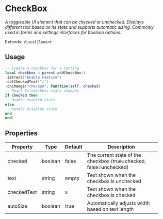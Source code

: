 # CheckBox
_A toggleable UI element that can be checked or unchecked. Displays different text based on its state and supports automatic sizing. Commonly used in forms and settings interfaces for boolean options._

Extends: `VisualElement`

## Usage
```lua
-- Create a checkbox for a setting
local checkbox = parent:addCheckBox()
:setText("Enable Feature")
:setCheckedText("✓")
:onChange("checked", function(self, checked)
-- React to checkbox state changes
if checked then
-- Handle enabled state
else
-- Handle disabled state
end
end)
```

## Properties

|Property|Type|Default|Description|
|---|---|---|---|
|checked|boolean|false|The current state of the checkbox (true=checked, false=unchecked)|
|text|string|empty|Text shown when the checkbox is unchecked|
|checkedText|string|x|Text shown when the checkbox is checked|
|autoSize|boolean|true|Automatically adjusts width based on text length|
